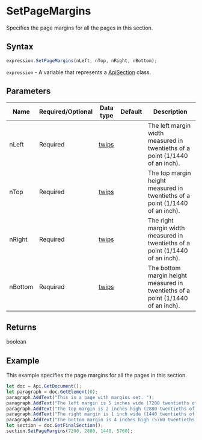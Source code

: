 # SetPageMargins

Specifies the page margins for all the pages in this section.

## Syntax

```javascript
expression.SetPageMargins(nLeft, nTop, nRight, nBottom);
```

`expression` - A variable that represents a [ApiSection](../ApiSection.md) class.

## Parameters

| **Name** | **Required/Optional** | **Data type** | **Default** | **Description** |
| ------------- | ------------- | ------------- | ------------- | ------------- |
| nLeft | Required | [twips](../../Enumeration/twips.md) |  | The left margin width measured in twentieths of a point (1/1440 of an inch). |
| nTop | Required | [twips](../../Enumeration/twips.md) |  | The top margin height measured in twentieths of a point (1/1440 of an inch). |
| nRight | Required | [twips](../../Enumeration/twips.md) |  | The right margin width measured in twentieths of a point (1/1440 of an inch). |
| nBottom | Required | [twips](../../Enumeration/twips.md) |  | The bottom margin height measured in twentieths of a point (1/1440 of an inch). |

## Returns

boolean

## Example

This example specifies the page margins for all the pages in this section.

```javascript editor-
let doc = Api.GetDocument();
let paragraph = doc.GetElement(0);
paragraph.AddText("This is a page with margins set. ");
paragraph.AddText("The left margin is 5 inches wide (7200 twentieths of a point). ");
paragraph.AddText("The top margin is 2 inches high (2880 twentieths of a point). ");
paragraph.AddText("The right margin is 1 inch wide (1440 twentieths of a point). ");
paragraph.AddText("The bottom margin is 4 inches high (5760 twentieths of a point). ");
let section = doc.GetFinalSection();
section.SetPageMargins(7200, 2880, 1440, 5760);
```
